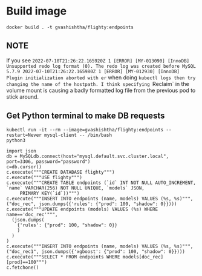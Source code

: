 # Build image

`docker build . -t gvashishtha/flighty:endpoints`

## NOTE

If you see `2022-07-10T21:26:22.165920Z 1 [ERROR] [MY-013090] [InnoDB] Unsupported redo log format (0). The redo log was created before MySQL 5.7.9 2022-07-10T21:26:22.165980Z 1 [ERROR] [MY-012930] [InnoDB] Plugin initialization aborted with er` when doing `kubectl logs then try changing the name of the hostpath. I think specifying `Reclaim` in the volume mount is causing a badly formatted log file from the previous pod to stick around.

## Get Python terminal to make DB requests

```
kubectl run -it --rm --image=gvashishtha/flighty:endpoints --restart=Never mysql-client -- /bin/bash
python3

```

```{python}
import json
db = MySQLdb.connect(host="mysql.default.svc.cluster.local", port=3306, password="password")
c=db.cursor()
c.execute("""CREATE DATABASE flighty""")
c.execute("""USE flighty""")
c.execute("""CREATE TABLE endpoints (`id` INT NOT NULL AUTO_INCREMENT, `name` VARCHAR(256) NOT NULL UNIQUE, `models` JSON,
     PRIMARY KEY(`id`))""")
c.execute("""INSERT INTO endpoints (name, models) VALUES (%s, %s)""", ("doc_rec", json.dumps({'rules': {"prod": 100, "shadow": 0}})))
c.execute("""UPDATE endpoints (models) VALUES (%s) WHERE name=='doc_rec'""",
  (json.dumps(
    {'rules': {"prod": 100, "shadow": 0}}
    )
  )
)
c.execute("""INSERT INTO endpoints (name, models) VALUES (%s, %s)""", ("doc_rec1", json.dumps({'xgboost': {"prod": 100, "shadow": 0}})))
c.execute("""SELECT * FROM endpoints WHERE models[doc_rec][prod]==100""")
c.fetchone()
```

